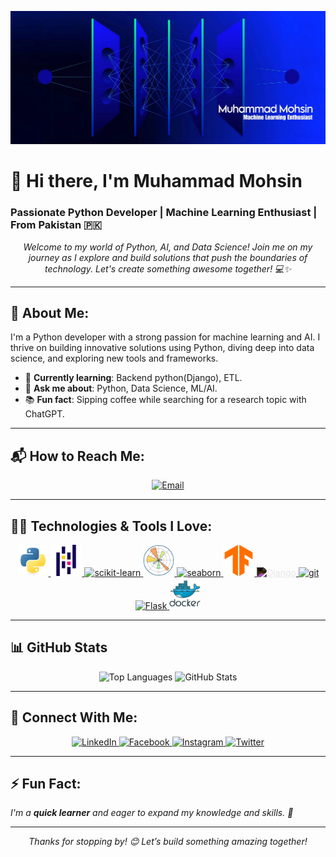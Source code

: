 ![MasterHead](cover_photo.jpeg)

# 👋 Hi there, I'm Muhammad Mohsin
### Passionate Python Developer | Machine Learning Enthusiast | From Pakistan 🇵🇰

<p align="center">
  <i>Welcome to my world of Python, AI, and Data Science! Join me on my journey as I explore and build solutions that push the boundaries of technology. Let's create something awesome together! 💻✨</i>
</p>

---

## 🔹 About Me:
I'm a Python developer with a strong passion for machine learning and AI. I thrive on building innovative solutions using Python, diving deep into data science, and exploring new tools and frameworks. 

- 🌱 **Currently learning**: Backend python(Django), ETL.
- 💬 **Ask me about**: Python, Data Science, ML/AI.
- 📚 **Fun fact**: Sipping coffee while searching for a research topic with ChatGPT.

---

## 📬 **How to Reach Me**:
<p align="center">
  <a href="mailto:mohsinmuhammad823@gmail.com">
    <img src="https://img.shields.io/badge/Email-@mohsinmuhammad823-c14438?style=for-the-badge&logo=gmail&logoColor=white" alt="Email" />
  </a>
</p>

---

## 🧑‍💻 Technologies & Tools I Love:
<p align="center">
  <a href="https://www.python.org" target="_blank">
    <img src="https://raw.githubusercontent.com/devicons/devicon/master/icons/python/python-original.svg" alt="Python" width="50" height="50" />
  </a>
  <a href="https://pandas.pydata.org/" target="_blank">
    <img src="https://raw.githubusercontent.com/devicons/devicon/master/icons/pandas/pandas-original.svg" alt="Pandas" width="50" height="50" />
  </a>
  <a href="https://scikit-learn.org/" target="_blank">
    <img src="https://upload.wikimedia.org/wikipedia/commons/0/05/Scikit_learn_logo_small.svg" alt="scikit-learn" width="50" height="50" />
  </a>
  <a href="https://matplotlib.org/" target="_blank">
    <img src="https://raw.githubusercontent.com/devicons/devicon/master/icons/matplotlib/matplotlib-original.svg" alt="matplotlib" width="50" height="50" />
  </a>
  <a href="https://seaborn.pydata.org/" target="_blank">
    <img src="https://seaborn.pydata.org/_images/logo-mark-lightbg.svg" alt="seaborn" width="50" height="50" />
  </a>
  <a href="https://www.tensorflow.org/" target="_blank">
    <img src="https://raw.githubusercontent.com/devicons/devicon/master/icons/tensorflow/tensorflow-original.svg" alt="tensorflow" width="50" height="50" />
  </a>
<a href="https://www.djangoproject.com/" target="_blank">
  <img src="https://cdn.jsdelivr.net/npm/simple-icons@v4/icons/django.svg" alt="Django" width="50" height="50" style="filter: invert(100%);" />
</a>
  <a href="https://git-scm.com/" target="_blank">
    <img src="https://www.vectorlogo.zone/logos/git-scm/git-scm-icon.svg" alt="git" width="50" height="50" />
  </a>
<a href="https://flask.palletsprojects.com/" target="_blank">
  <img src="https://cdn.jsdelivr.net/npm/simple-icons@v4/icons/flask.svg" alt="Flask" width="50" height="50" />
</a>
  <a href="https://www.docker.com/" target="_blank">
    <img src="https://raw.githubusercontent.com/devicons/devicon/master/icons/docker/docker-original-wordmark.svg" alt="docker" width="50" height="50" />
  </a>
</p>


---

## 📊 GitHub Stats
<p align="center">
  <img src="https://github-readme-stats.vercel.app/api/top-langs?username=volcann&show_icons=true&locale=en&layout=compact&hide=html,css&title_color=3498db&text_color=1f1f1f" alt="Top Languages" />
  <img src="https://github-readme-stats.vercel.app/api?username=volcann&show_icons=true&hide_title=true&count_private=true&include_all_commits=true&hide=prs&line_height=27&title_color=3498db&text_color=1f1f1f&bg_color=ffffff" alt="GitHub Stats" />
</p>

---

## 🔗 Connect With Me:

<p align="center">
  <a href="https://www.linkedin.com/in/volcann/" target="blank">
    <img src="https://img.shields.io/badge/LinkedIn-0A66C2?style=flat-square&logo=linkedin&logoColor=white" alt="LinkedIn" />
  </a>
  <a href="https://www.facebook.com/profile.php?id=100038076616979" target="blank">
    <img src="https://img.shields.io/badge/Facebook-1877F2?style=flat-square&logo=facebook&logoColor=white" alt="Facebook" />
  </a>
  <a href="https://www.instagram.com/me_volcani/" target="blank">
    <img src="https://img.shields.io/badge/Instagram-E4405F?style=flat-square&logo=instagram&logoColor=white" alt="Instagram" />
  </a>
  <a href="https://twitter.com/volcann_" target="blank">
    <img src="https://img.shields.io/badge/Twitter-1DA1F2?style=flat-square&logo=twitter&logoColor=white" alt="Twitter" />
  </a>
</p>

---

## ⚡ Fun Fact:
  *I'm a **quick learner** and eager to expand my knowledge and skills. 🚀*  

---

<p align="center">
  <i>Thanks for stopping by! 😊 Let’s build something amazing together!</i>
</p>

